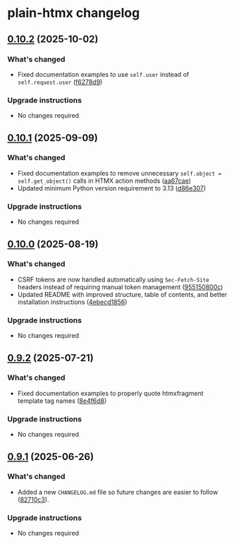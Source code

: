 # plain-htmx changelog

## [0.10.2](https://github.com/dropseed/plain/releases/plain-htmx@0.10.2) (2025-10-02)

### What's changed

- Fixed documentation examples to use `self.user` instead of `self.request.user` ([f6278d9](https://github.com/dropseed/plain/commit/f6278d9bb4))

### Upgrade instructions

- No changes required

## [0.10.1](https://github.com/dropseed/plain/releases/plain-htmx@0.10.1) (2025-09-09)

### What's changed

- Fixed documentation examples to remove unnecessary `self.object = self.get_object()` calls in HTMX action methods ([aa67cae](https://github.com/dropseed/plain/commit/aa67cae65c))
- Updated minimum Python version requirement to 3.13 ([d86e307](https://github.com/dropseed/plain/commit/d86e307efb))

### Upgrade instructions

- No changes required

## [0.10.0](https://github.com/dropseed/plain/releases/plain-htmx@0.10.0) (2025-08-19)

### What's changed

- CSRF tokens are now handled automatically using `Sec-Fetch-Site` headers instead of requiring manual token management ([955150800c](https://github.com/dropseed/plain/commit/955150800c))
- Updated README with improved structure, table of contents, and better installation instructions ([4ebecd1856](https://github.com/dropseed/plain/commit/4ebecd1856))

### Upgrade instructions

- No changes required

## [0.9.2](https://github.com/dropseed/plain/releases/plain-htmx@0.9.2) (2025-07-21)

### What's changed

- Fixed documentation examples to properly quote htmxfragment template tag names ([8e4f6d8](https://github.com/dropseed/plain/commit/8e4f6d889e))

### Upgrade instructions

- No changes required

## [0.9.1](https://github.com/dropseed/plain/releases/plain-htmx@0.9.1) (2025-06-26)

### What's changed

- Added a new `CHANGELOG.md` file so future changes are easier to follow ([82710c3](https://github.com/dropseed/plain/commit/82710c3c83)).

### Upgrade instructions

- No changes required
